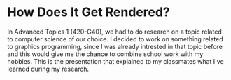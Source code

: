 # How Does It Get Rendered?
In Advanced Topics 1 (420-G40), we had to do research on a topic related to computer science of our choice. I decided to work on something related to graphics programming, since I was already intrested in that topic before and this would give me the chance to combine school work with my hobbies. This is the presentation that explained to my classmates what I've learned during my research.
